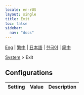 ```yaml
---
locale: en-rUS
layout: single
title: Exit
toc: false
sidebar:
  nav: "docs"
---
```

[Eng](/dancexr/menu/2025.5/system/exit) | [繁中](/tw/dancexr/menu/2025.5/system/exit) | [日本語](/jp/dancexr/menu/2025.5/system/exit) | [한국어](/kr/dancexr/menu/2025.5/system/exit) | [简中](/zh/dancexr/menu/2025.5/system/exit)

[System](../menu#System) > Exit

## Configurations

| Setting | Value | Description |
| :--- | --- | :--- |
